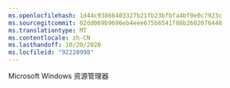 ```yaml
---
ms.openlocfilehash: 1d44c93866403327b21fb23bfbfa4bf9e0c7923c
ms.sourcegitcommit: 02dd069b9696eb4eee675b6541f86b2602076448
ms.translationtype: MT
ms.contentlocale: zh-CN
ms.lasthandoff: 10/20/2020
ms.locfileid: "92228998"
---
```

Microsoft Windows 资源管理器